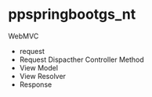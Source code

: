# ppspringbootgs_nt

WebMVC
- request
- Request Dispacther Controller Method
- View Model
- View Resolver
- Response
